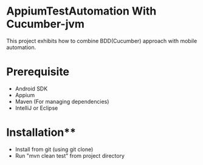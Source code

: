 # AppiumTestAutomation With Cucumber-jvm

This project exhibits how to combine BDD(Cucumber) approach with mobile automation.

# Prerequisite  
- Android SDK
- Appium
- Maven (For managing dependencies)
- IntelliJ or Eclipse

# Installation**
- Install from git (using git clone)
- Run "mvn clean test" from project directory
